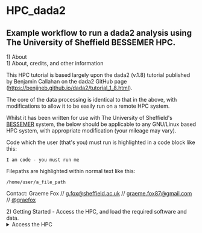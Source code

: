 # HPC_dada2
## Example workflow to run a dada2 analysis using The University of Sheffield BESSEMER HPC.

<summary>1) About</summary>

<summary>1) About, credits, and other information</summary>

This HPC tutorial is based largely upon the dada2 (v.1.8) tutorial published by
Benjamin Callahan on the dada2 GitHub page
(https://benjjneb.github.io/dada2/tutorial_1_8.html).

The core of the data processing is identical to that in the above, with modifications
to allow it to be easily run on a remote HPC system.

Whilst it has been written for use with The University of Sheffield's
[BESSEMER](https://docs.hpc.shef.ac.uk/en/latest/bessemer/index.html) system,
the below should be applicable to any GNU/Linux based HPC system, with
appropriate modification (your mileage may vary).

Code which the user (that's you) must run is highlighted in a code block like this:
```
I am code - you must run me
```

Filepaths are highlighted within normal text like this:

`/home/user/a_file_path`

Contact: Graeme Fox //  g.fox@sheffield.ac.uk // graeme.fox87@gmail.com // [@graefox](https://twitter.com/graefox)

</details>

<summary>2) Getting Started - Access the HPC, and load the required software and data.</summary>
<details>
<summary>Access the HPC</summary>
<details>
To access the BESSEMER high-performance computer (HPC) you must be connected
to the university network - this can be achieved remotely by using the
virtual private network (VPN) service.

[Please see the university IT pages for details on how to connect to the VPN.](https://students.sheffield.ac.uk/it-services/vpn)

Once connected to the VPN you also need to connect to the HPC using a secure shell (SSH)
connection. This can be achieved using the command line (advanced) or software
such as [MobaXterm](https://mobaxterm.mobatek.net/).

[See the university pages for guidance on how to connect to the VPN](https://docs.hpc.shef.ac.uk/en/latest/hpc/index.html).

<summary>Access a worker node on BESSEMER</summary>
<details>
Once you have successfully logged into BESSEMER, you need to access a worker node:

```
srun --pty bash -l
```
You should see that the command prompt has changed from

```
[<user>@bessemer-login2 ~]$
```
to
```
[<user>@bessemer-node001 ~]$
```
...where \<user\> is your The University of Sheffield (TUoS) IT username.
Wherever \<user\> appears in this document, substitute it with your University of Sheffield (TUoS) IT username.
</details>
<summary>Load the Genomics Software Repository</summary>

The Genomics Software Repository contains several pre-loaded pieces of software
useful for a range of genomics-based analyses, including this one.

Did you receive the following message when you accessed the worker node?
```
Your account is set up to use the Genomics Software Repository
```

If so, you are set up and do not need to do the following step.
If not, enter the following:
```
echo -e "if [[ -e '/usr/local/extras/Genomics' ]];\nthen\n\tsource /usr/local/extras/Genomics/.bashrc\nfi" >> $HOME/.bash_profile
```
...and then re-load your profile:
```
source ~/.bash_profile
```
Upon re-loading, you should see the message relating to the Genomics Software Repository above.

<summary>Create a working directory and load your data</summary>

You should work in the directory `/fastdata` on BESSEMER as this allows shared access to your files
and commands, useful for troubleshooting.

Check if you already have a directory in `/fastdata`.

```
ls /usr/<user>
```

If you receive the message
```
ls: cannot access /fastdata/<user>: No such file or directory
```
Then you need to create a new folder in `/fastdata` using the command exactly as it appears below:

```
mkdir -m 0700 /fastdata/$USER
```

Create new subdirectories to keep your scripts and data files organised:
```
mkdir /fastdata/$USER/my_project
mkdir /fastdata/$USER/my_project/scripts
mkdir /fastdata/$USER/my_project/raw_data
mkdir /fastdata/$USER/my_project/working_data
```

<summary>Data file naming convention</summary>

The workflow assumes that the `/fastdata/my_project/raw_data` directory contains sequence data that is:

* Paired (two files per biological sample)

* Demultiplexed

* FASTQ format

* (optional, but recommended) in the compressed .gz format

Each pair of files relating to each biological sample should have the following naming convention:

`<sample_ID>_S<##>_R1_001.fastq.gz`

`<sample_ID>_S<##>_R2_001.fastq.gz`

Where <sample_ID> is a unique identifier, and S<##> is a sample number (generally assigned by the sequencer itself).

For example, a pair of files might look like this:

`SoilGB_S01_R1_001.fastq.gz`

`SoilGB_S01_R2_001.fastq.gz`

<summary>Load your raw sequence data</summary>

If you have sequenced your samples with NEOF, and have been notified that your data
has been received, then you should be able to find your data on the HPC server.

Data is generally stored in the shared space `/shared/molecol2/NBAF/MiSeq/`.

View the data directories contained within it and identify the one that belongs to you.
```
ls /shared/molecol2/NBAF/MiSeq/
```

If, for example, your data directory was called `NBAF_project_010122`, then you would
copy it onto your raw_data directory with the following:
```
cp -r /shared/molecol2/NBAF/MiSeq/NBAF_project_010122/ /fastdata/<user>/my_project/raw_data/
```

Alternatively, to copy data from your personal computer onto the HPC you need to use a file transfer
application such as 'scp' (advanced), MobaXterm, or [FileZilla](https://filezilla-project.org/).
Ensure to copy the data into your `/fastdata/my_project/raw_data folder`.

Run 'ls' on your `raw_data` folder and you should see something like the following

<summary>Copy the dada2 R scripts</summary>

Copy the required R scripts for the dada2 workflow into your `scripts`

```
cp /fastdata/bi1xgf/dada2_hpc_scripts/* /fastdata/<user>/scripts
```

<summary>3) Load data into R and perform preliminary filtering and quality trimming.</summary>
<summary>Section 01</summary>
<details>
module load R
/usr/local/packages/live/eb/R/4.0.0-foss-2020a/bin/R
</details>
